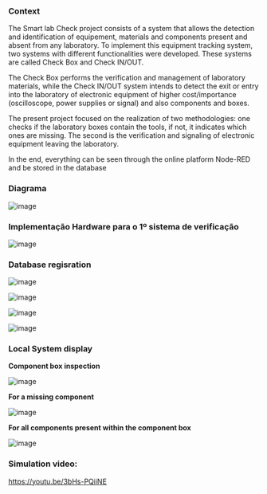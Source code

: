 ### **Context**

The Smart lab Check project consists of a system that allows the detection and identification of equipement, materials and components present and absent from any laboratory.
To implement this equipment tracking system, two systems with different functionalities were developed. These systems are called Check Box and Check IN/OUT.

The Check Box performs the verification and management of laboratory materials, while the Check IN/OUT system intends to detect the exit or 
entry into the laboratory of electronic equipment of higher cost/importance (oscilloscope, power supplies or signal) and also components and boxes.

The present project focused on the realization of two methodologies: one checks if the laboratory boxes 
contain the tools, if not, it indicates which ones are missing. The second is the verification and signaling 
of electronic equipment leaving the laboratory. 

In the end, everything can be seen through the online platform Node-RED and be stored in the database



### **Diagrama**
![image](https://github.com/Rafaeljff/Final_Project_Smartlab/assets/45770575/8d398e25-75c3-4503-85ae-36f2010113a3)





### **Implementação Hardware para o 1º sistema de verificação**
![image](https://github.com/Rafaeljff/Final_Project_Smartlab/assets/45770575/0b8900a8-5513-4c48-a539-dc07e64bf565)






### **Database regisration**

![image](https://github.com/user-attachments/assets/211fde9a-7cf8-4a29-ae75-8171f8bb3f78)

![image](https://github.com/user-attachments/assets/21ef90b3-ddd7-4a49-8e5d-2b36718c5ce2)

![image](https://github.com/user-attachments/assets/9d785018-c698-4baf-8868-370e5db7b73e)

![image](https://github.com/user-attachments/assets/87080626-de93-471e-bb7f-cf86e070d966)


### **Local System display** 

**Component box inspection** 

![image](https://github.com/user-attachments/assets/4ffed42c-513d-4d10-ac89-1abf8b13fcd9)


**For a missing component**

![image](https://github.com/user-attachments/assets/99f18929-a204-4643-a521-66def9b3fe25)


**For all components present within the component box** 

![image](https://github.com/user-attachments/assets/2e84ec60-536f-4cac-930e-f1c57d8efe67)



### **Simulation video:**
https://youtu.be/3bHs-PQiiNE



